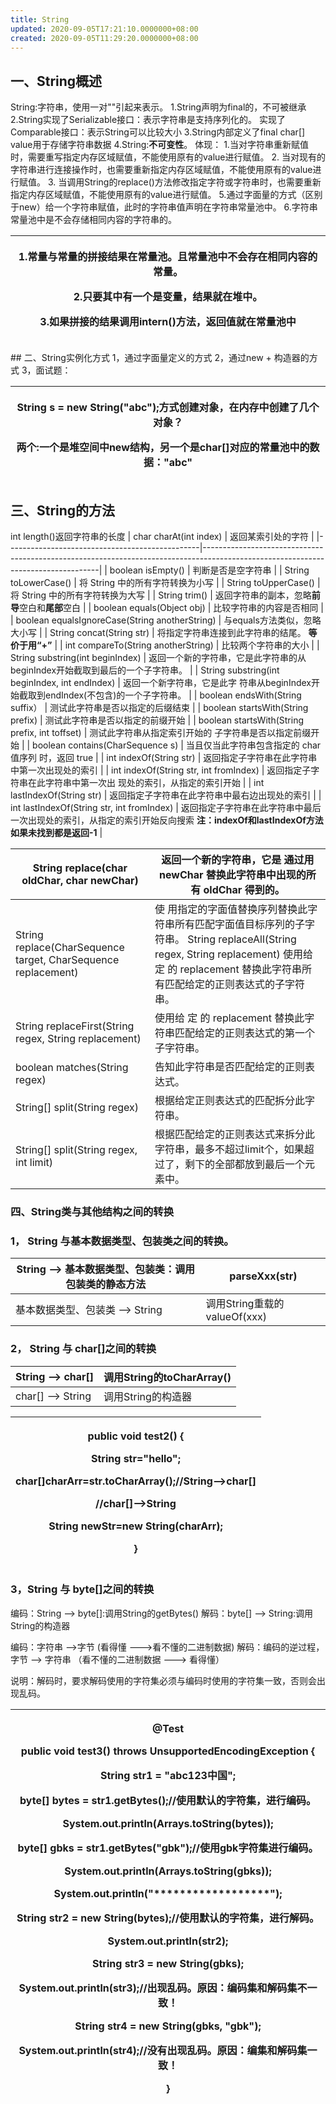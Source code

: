 ```yaml
---
title: String
updated: 2020-09-05T17:21:10.0000000+08:00
created: 2020-09-05T11:29:20.0000000+08:00
---
```


## 一、String概述
String:字符串，使用一对""引起来表示。
1.String声明为final的，不可被继承
2.String实现了Serializable接口：表示字符串是支持序列化的。
实现了Comparable接口：表示String可以比较大小
3.String内部定义了final char\[\] value用于存储字符串数据
4.String:**不可变性**。
体现：
1.当对字符串重新赋值时，需要重写指定内存区域赋值，不能使用原有的value进行赋值。
2\. 当对现有的字符串进行连接操作时，也需要重新指定内存区域赋值，不能使用原有的value进行赋值。
3\. 当调用String的replace()方法修改指定字符或字符串时，也需要重新指定内存区域赋值，不能使用原有的value进行赋值。
5.通过字面量的方式（区别于new）给一个字符串赋值，此时的字符串值声明在字符串常量池中。
6.字符串常量池中是不会存储相同内容的字符串的。
<table>
<colgroup>
<col style="width: 100%" />
</colgroup>
<thead>
<tr class="header">
<th><p>1.常量与常量的拼接结果在常量池。且常量池中不会存在相同内容的常量。</p>
<p>2.只要其中有一个是变量，结果就在堆中。</p>
<p>3.如果拼接的结果调用intern()方法，返回值就在常量池中</p></th>
</tr>
</thead>
<tbody>
</tbody>
</table>
## 二、String实例化方式
1，通过字面量定义的方式
2，通过new + 构造器的方式
3，面试题：
<table>
<colgroup>
<col style="width: 100%" />
</colgroup>
<thead>
<tr class="header">
<th><p>String s = new String("abc");方式创建对象，在内存中创建了几个对象？</p>
<p><strong>两个</strong>:一个是堆空间中new结构，另一个是char[]对应的常量池中的数据："abc"</p></th>
</tr>
</thead>
<tbody>
</tbody>
</table>

## 三、String的方法
int length()返回字符串的长度
| char charAt(int index)                         | 返回某索引处的字符                                                                                                               |
|------------------------------------------------|----------------------------------------------------------------------------------------------------------------------------------|
| boolean isEmpty()                              | 判断是否是空字符串                                                                                                               |
| String toLowerCase()                           | 将 String 中的所有字符转换为小写                                                                                                 |
| String toUpperCase()                           | 将 String 中的所有字符转换为大写                                                                                                 |
| String trim()                                  | 返回字符串的副本，忽略**前导**空白和**尾部**空白                                                                                 |
| boolean equals(Object obj)                     | 比较字符串的内容是否相同                                                                                                         |
| boolean equalsIgnoreCase(String anotherString) | 与equals方法类似，忽略大小写                                                                                                     |
| String concat(String str)                      | 将指定字符串连接到此字符串的结尾。 **等价于用“+”**                                                                               |
| int compareTo(String anotherString)            | 比较两个字符串的大小                                                                                                             |
| String substring(int beginIndex)               | 返回一个新的字符串，它是此字符串的从 beginIndex开始截取到最后的一个子字符串。                                                    |
| String substring(int beginIndex, int endIndex) | 返回一个新字符串，它是此字 符串从beginIndex开始截取到endIndex(不包含)的一个子字符串。                                            |
| boolean endsWith(String suffix）               | 测试此字符串是否以指定的后缀结束                                                                                                 |
| boolean startsWith(String prefix)              | 测试此字符串是否以指定的前缀开始                                                                                                 |
| boolean startsWith(String prefix, int toffset) | 测试此字符串从指定索引开始的 子字符串是否以指定前缀开始                                                                          |
| boolean contains(CharSequence s)               | 当且仅当此字符串包含指定的 char 值序列 时，返回 true                                                                             |
| int indexOf(String str)                        | 返回指定子字符串在此字符串中第一次出现处的索引                                                                                   |
| int indexOf(String str, int fromIndex)         | 返回指定子字符串在此字符串中第一次出 现处的索引，从指定的索引开始                                                                |
| int lastIndexOf(String str)                    | 返回指定子字符串在此字符串中最右边出现处的索引                                                                                   |
| int lastIndexOf(String str, int fromIndex)     | 返回指定子字符串在此字符串中最后 一次出现处的索引，从指定的索引开始反向搜索 **注：indexOf和lastIndexOf方法如果未找到都是返回-1** |

| String replace(char oldChar, char newChar)                    | 返回一个新的字符串，它是 通过用 newChar 替换此字符串中出现的所有 oldChar 得到的。                                                                                                                     |
|---------------------------------------------------------------|-------------------------------------------------------------------------------------------------------------------------------------------------------------------------------------------------------|
| String replace(CharSequence target, CharSequence replacement) | 使 用指定的字面值替换序列替换此字符串所有匹配字面值目标序列的子字符串。 String replaceAll(String regex, String replacement) 使用给 定 的 replacement 替换此字符串所有匹配给定的正则表达式的子字符串。 |
| String replaceFirst(String regex, String replacement)         | 使用给 定 的 replacement 替换此字符串匹配给定的正则表达式的第一个子字符串。                                                                                                                           |
| boolean matches(String regex)                                 | 告知此字符串是否匹配给定的正则表达式。                                                                                                                                                                |
| String\[\] split(String regex)                                | 根据给定正则表达式的匹配拆分此字符串。                                                                                                                                                                |
| String\[\] split(String regex, int limit)                     | 根据匹配给定的正则表达式来拆分此 字符串，最多不超过limit个，如果超过了，剩下的全部都放到最后一个元素中。                                                                                              |

### 四、String类与其他结构之间的转换
### 1， String 与基本数据类型、包装类之间的转换。
| String --\> 基本数据类型、包装类：调用包装类的静态方法 | parseXxx(str)                |
|--------------------------------------------------------|------------------------------|
| 基本数据类型、包装类 --\> String                       | 调用String重载的valueOf(xxx) |
### 2， String 与 char\[\]之间的转换
| String --\> char\[\] | 调用String的toCharArray() |
|----------------------|---------------------------|
| char\[\] --\> String | 调用String的构造器        |
<table>
<colgroup>
<col style="width: 100%" />
</colgroup>
<thead>
<tr class="header">
<th><p>public void test2() {</p>
<p>String str="hello";</p>
<p>char[]charArr=str.toCharArray();//String--&gt;char[]</p>
<p>//char[]--&gt;String</p>
<p>String newStr=new String(charArr);</p>
<p>}</p></th>
</tr>
</thead>
<tbody>
</tbody>
</table>

### 3，String 与 byte\[\]之间的转换
编码：String --\> byte\[\]:调用String的getBytes()
解码：byte\[\] --\> String:调用String的构造器

编码：字符串 --\>字节 (看得懂 ---\>看不懂的二进制数据)
解码：编码的逆过程，字节 --\> 字符串 （看不懂的二进制数据 ---\> 看得懂）

说明：解码时，要求解码使用的字符集必须与编码时使用的字符集一致，否则会出现乱码。
<table>
<colgroup>
<col style="width: 100%" />
</colgroup>
<thead>
<tr class="header">
<th><p>@Test</p>
<p>public void test3() throws UnsupportedEncodingException {</p>
<p>String str1 = "abc123中国";</p>
<p>byte[] bytes = str1.getBytes();//使用默认的字符集，进行编码。</p>
<p>System.out.println(Arrays.toString(bytes));</p>
<p></p>
<p>byte[] gbks = str1.getBytes("gbk");//使用gbk字符集进行编码。</p>
<p>System.out.println(Arrays.toString(gbks));</p>
<p></p>
<p>System.out.println("******************");</p>
<p></p>
<p>String str2 = new String(bytes);//使用默认的字符集，进行解码。</p>
<p>System.out.println(str2);</p>
<p></p>
<p>String str3 = new String(gbks);</p>
<p>System.out.println(str3);//出现乱码。原因：编码集和解码集不一致！</p>
<p></p>
<p></p>
<p>String str4 = new String(gbks, "gbk");</p>
<p>System.out.println(str4);//没有出现乱码。原因：编集和解码集一致！</p>
<p>}</p></th>
</tr>
</thead>
<tbody>
</tbody>
</table>
